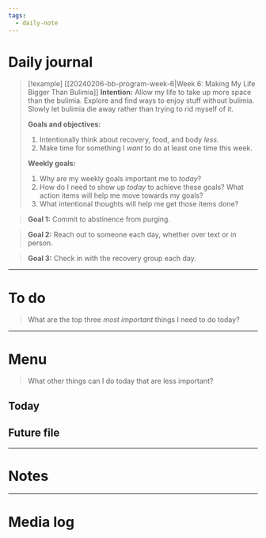 ```yaml
---
tags:
  - daily-note
---
```

# Daily journal

>[!example] [[20240206-bb-program-week-6|Week 6: Making My Life Bigger Than Bulimia]]
>**Intention:** Allow my life to take up more space than the bulimia. Explore and find ways to enjoy stuff without bulimia. Slowly let bulimia die away rather than trying to rid myself of it.
>
>**Goals and objectives:**
>1. Intentionally think about recovery, food, and body *less*.
>2. Make time for something I *want* to do at least one time this week.
>
>**Weekly goals:**
>1. Why are my weekly goals important me to *today*?
>2. How do I need to show up *today* to achieve these goals? What action items will help me move towards my goals?
>3. What intentional thoughts will help me get those items done?

>**Goal 1:** Commit to abstinence from purging.

>**Goal 2:** Reach out to someone each day, whether over text or in person.

>**Goal 3:** Check in with the recovery group each day.

---
# To do

> What are the top three *most important* things I need to do today?

----
# Menu

> What other things can I do today that are less important?
## Today

## Future file

---
# Notes

---
# Media log
